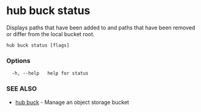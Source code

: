 # hub buck status

Displays paths that have been added to and paths that have been removed or differ from the local bucket root.

```
hub buck status [flags]
```

### Options

```
  -h, --help   help for status
```

### SEE ALSO

* [hub buck](hub_buck.md)	 - Manage an object storage bucket

